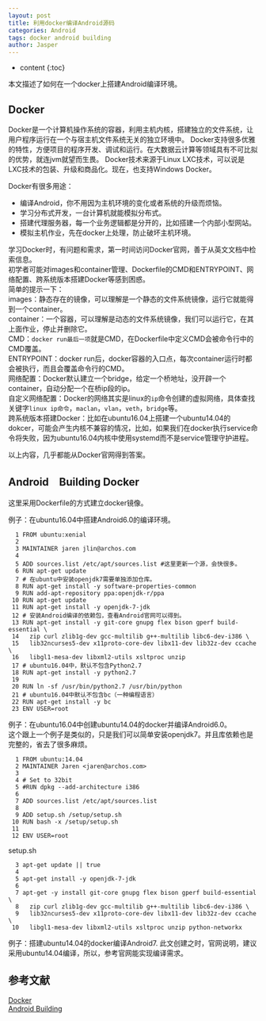 ```yaml
---
layout: post
title: 利用docker编译Android源码
categories: Android
tags: docker android building
author: Jasper
---
```


* content
{:toc}

本文描述了如何在一个docker上搭建Android编译环境。



## Docker

Docker是一个计算机操作系统的容器，利用主机内核，搭建独立的文件系统，让用户程序运行在一个与宿主机文件系统无关的独立环境中。
Docker支持很多优雅的特性，方便项目的程序开发、调试和运行。在大数据云计算等领域具有不可比拟的优势，就连jvm就望而生畏。
Docker技术来源于Linux LXC技术，可以说是LXC技术的包装、升级和商品化。现在，也支持Windows Docker。

Docker有很多用途：

- 编译Android，你不用因为主机环境的变化或者系统的升级而烦恼。
- 学习分布式开发，一台计算机就能模拟分布式。
- 搭建代理服务器，每一个业务逻辑都是分开的，比如搭建一个内部小型网站。
- 模拟主机作业，先在docker上处理，防止破坏主机环境。

学习Docker时，有问题和需求，第一时间访问Docker官网，善于从英文文档中检索信息。  
初学者可能对images和container管理、Dockerfile的CMD和ENTRYPOINT、网络配置、跨系统版本搭建Docker等感到困惑。  
简单的提示一下：  
images：静态存在的镜像，可以理解是一个静态的文件系统镜像，运行它就能得到一个container。  
container：一个容器，可以理解是动态的文件系统镜像，我们可以运行它，在其上面作业，停止并删除它。  
CMD：`docker run最后一项`就是CMD，在Dockerfile中定义CMD会被命令行中的CMD覆盖。  
ENTRYPOINT：docker run后，docker容器的入口点，每次container运行时都会被执行，而且会覆盖命令行的CMD。  
网络配置：Docker默认建立一个bridge，给定一个桥地址，没开辟一个container，自动分配一个在桥ip段的ip。  
自定义网络配置：Docker的网络其实是linux的`ip`命令创建的虚拟网络，具体查找关键字`linux ip命令`，`maclan`，`vlan`，`veth`，`bridge`等。  
跨系统版本搭建Docker：比如在ubuntu16.04上搭建一个ubuntu14.04的dokcer，可能会产生内核不兼容的情况，比如，如果我们在docker执行service命令将失败，因为ubuntu16.04内核中使用systemd而不是service管理守护进程。

以上内容，几乎都能从Docker官网得到答案。

## Android　Building Docker

这里采用Dockerfile的方式建立docker镜像。

例子：在ubuntu16.04中搭建Android6.0的编译环境。

```
  1 FROM ubuntu:xenial
  2 
  3 MAINTAINER jaren jlin@archos.com
  4 
  5 ADD sources.list /etc/apt/sources.list #这里更新一个源，会快很多。
  6 RUN apt-get update
  7 # 在ubuntu中安装openjdk7需要单独添加仓库。
  8 RUN apt-get install -y software-properties-common
  9 RUN add-apt-repository ppa:openjdk-r/ppa
 10 RUN apt-get update
 11 RUN apt-get install -y openjdk-7-jdk
 12 # 安装Android编译的依赖包，查看Android官网可以得到。
 13 RUN apt-get install -y git-core gnupg flex bison gperf build-essential \
 14   zip curl zlib1g-dev gcc-multilib g++-multilib libc6-dev-i386 \
 15   lib32ncurses5-dev x11proto-core-dev libx11-dev lib32z-dev ccache \
 16   libgl1-mesa-dev libxml2-utils xsltproc unzip
 17 # ubuntu16.04中，默认不包含Python2.7
 18 RUN apt-get install -y python2.7
 19 
 20 RUN ln -sf /usr/bin/python2.7 /usr/bin/python
 21 # ubuntu16.04中默认不包含bc（一种编程语言）
 22 RUN apt-get install -y bc
 23 ENV USER=root
```

例子：在ubuntu16.04中创建ubuntu14.04的docker并编译Android6.0。  
这个跟上一个例子是类似的，只是我们可以简单安装openjdk7。并且库依赖也是完整的，省去了很多麻烦。

```
  1 FROM ubuntu:14.04
  2 MAINTAINER Jaren <jaren@archos.com>
  3 
  4 # Set to 32bit
  5 #RUN dpkg --add-architecture i386
  6 
  7 ADD sources.list /etc/apt/sources.list
  8 
  9 ADD setup.sh /setup/setup.sh
 10 RUN bash -x /setup/setup.sh
 11 
 12 ENV USER=root

```
setup.sh

```
  3 apt-get update || true
  4 
  5 apt-get install -y openjdk-7-jdk
  6 
  7 apt-get -y install git-core gnupg flex bison gperf build-essential \
  8   zip curl zlib1g-dev gcc-multilib g++-multilib libc6-dev-i386 \
  9   lib32ncurses5-dev x11proto-core-dev libx11-dev lib32z-dev ccache \
 10   libgl1-mesa-dev libxml2-utils xsltproc unzip python-networkx
```

例子：搭建ubuntu14.04的docker编译Android7.
此文创建之时，官网说明，建议采用ubuntu14.04编译，所以，参考官网能实现编译需求。

## 参考文献

[Docker](https://dockercon.smarteventscloud.com/portal/newreg.ww)  
[Android Building](https://source.android.com/source/requirements.html)

